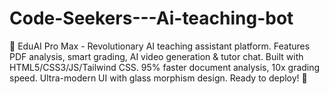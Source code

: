 # Code-Seekers---Ai-teaching-bot
🧠 EduAI Pro Max - Revolutionary AI teaching assistant platform. Features PDF analysis, smart grading, AI video generation &amp; tutor chat. Built with HTML5/CSS3/JS/Tailwind CSS. 95% faster document analysis, 10x grading speed. Ultra-modern UI with glass morphism design. Ready to deploy! 🚀
